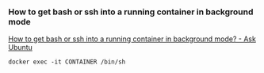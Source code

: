 ###  How to get bash or ssh into a running container in background mode


[How to get bash or ssh into a running container in background mode? - Ask Ubuntu](https://askubuntu.com/questions/505506/how-to-get-bash-or-ssh-into-a-running-container-in-background-mode "How to get bash or ssh into a running container in background mode? - Ask Ubuntu")


 

```shell
docker exec -it CONTAINER /bin/sh
```
